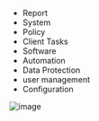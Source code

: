 - Report 
- System
- Policy
- Client Tasks
- Software
- Automation
- Data Protection
- user management
- Configuration

![image](https://github.com/user-attachments/assets/2f9c0318-6013-4f65-b5a5-6fc5edbce434)

